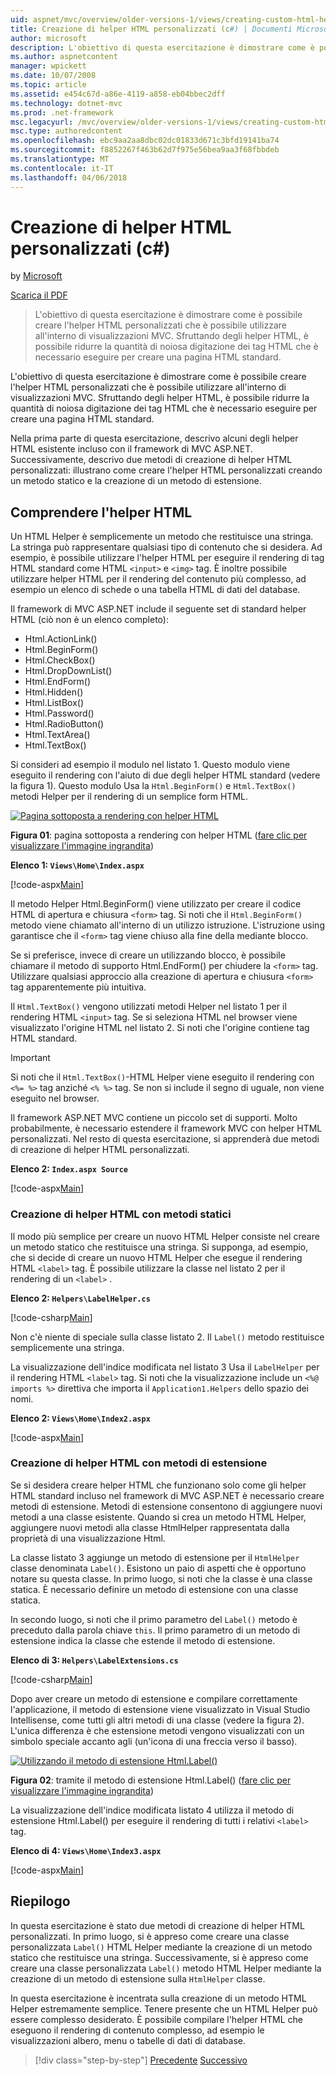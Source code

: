 ```yaml
---
uid: aspnet/mvc/overview/older-versions-1/views/creating-custom-html-helpers-cs
title: Creazione di helper HTML personalizzati (c#) | Documenti Microsoft
author: microsoft
description: L'obiettivo di questa esercitazione è dimostrare come è possibile creare l'helper HTML personalizzati che è possibile utilizzare all'interno di visualizzazioni MVC. L'utilizzo degli HTML Helper...
ms.author: aspnetcontent
manager: wpickett
ms.date: 10/07/2008
ms.topic: article
ms.assetid: e454c67d-a86e-4119-a858-eb04bbec2dff
ms.technology: dotnet-mvc
ms.prod: .net-framework
msc.legacyurl: /mvc/overview/older-versions-1/views/creating-custom-html-helpers-cs
msc.type: authoredcontent
ms.openlocfilehash: ebc9aa2aa8dbc02dc01833d671c3bfd19141ba74
ms.sourcegitcommit: f8852267f463b62d7f975e56bea9aa3f68fbbdeb
ms.translationtype: MT
ms.contentlocale: it-IT
ms.lasthandoff: 04/06/2018
---
```

<a name="creating-custom-html-helpers-c"></a>Creazione di helper HTML personalizzati (c#)
====================
by [Microsoft](https://github.com/microsoft)

[Scarica il PDF](http://download.microsoft.com/download/1/1/f/11f721aa-d749-4ed7-bb89-a681b68894e6/ASPNET_MVC_Tutorial_9_CS.pdf)

> L'obiettivo di questa esercitazione è dimostrare come è possibile creare l'helper HTML personalizzati che è possibile utilizzare all'interno di visualizzazioni MVC. Sfruttando degli helper HTML, è possibile ridurre la quantità di noiosa digitazione dei tag HTML che è necessario eseguire per creare una pagina HTML standard.


L'obiettivo di questa esercitazione è dimostrare come è possibile creare l'helper HTML personalizzati che è possibile utilizzare all'interno di visualizzazioni MVC. Sfruttando degli helper HTML, è possibile ridurre la quantità di noiosa digitazione dei tag HTML che è necessario eseguire per creare una pagina HTML standard.

Nella prima parte di questa esercitazione, descrivo alcuni degli helper HTML esistente incluso con il framework di MVC ASP.NET. Successivamente, descrivo due metodi di creazione di helper HTML personalizzati: illustrano come creare l'helper HTML personalizzati creando un metodo statico e la creazione di un metodo di estensione.

## <a name="understanding-html-helpers"></a>Comprendere l'helper HTML

Un HTML Helper è semplicemente un metodo che restituisce una stringa. La stringa può rappresentare qualsiasi tipo di contenuto che si desidera. Ad esempio, è possibile utilizzare l'helper HTML per eseguire il rendering di tag HTML standard come HTML `<input>` e `<img>` tag. È inoltre possibile utilizzare helper HTML per il rendering del contenuto più complesso, ad esempio un elenco di schede o una tabella HTML di dati del database.

Il framework di MVC ASP.NET include il seguente set di standard helper HTML (ciò non è un elenco completo):

- Html.ActionLink()
- Html.BeginForm()
- Html.CheckBox()
- Html.DropDownList()
- Html.EndForm()
- Html.Hidden()
- Html.ListBox()
- Html.Password()
- Html.RadioButton()
- Html.TextArea()
- Html.TextBox()

Si consideri ad esempio il modulo nel listato 1. Questo modulo viene eseguito il rendering con l'aiuto di due degli helper HTML standard (vedere la figura 1). Questo modulo Usa la `Html.BeginForm()` e `Html.TextBox()` metodi Helper per il rendering di un semplice form HTML.


[![Pagina sottoposta a rendering con helper HTML](creating-custom-html-helpers-cs/_static/image2.png)](creating-custom-html-helpers-cs/_static/image1.png)

**Figura 01**: pagina sottoposta a rendering con helper HTML ([fare clic per visualizzare l'immagine ingrandita](creating-custom-html-helpers-cs/_static/image3.png))


**Elenco 1: `Views\Home\Index.aspx`**

[!code-aspx[Main](creating-custom-html-helpers-cs/samples/sample1.aspx)]

Il metodo Helper Html.BeginForm() viene utilizzato per creare il codice HTML di apertura e chiusura `<form>` tag. Si noti che il `Html.BeginForm()` metodo viene chiamato all'interno di un utilizzo istruzione. L'istruzione using garantisce che il `<form>` tag viene chiuso alla fine della mediante blocco.

Se si preferisce, invece di creare un utilizzando blocco, è possibile chiamare il metodo di supporto Html.EndForm() per chiudere la `<form>` tag. Utilizzare qualsiasi approccio alla creazione di apertura e chiusura `<form>` tag apparentemente più intuitiva.

Il `Html.TextBox()` vengono utilizzati metodi Helper nel listato 1 per il rendering HTML `<input>` tag. Se si seleziona HTML nel browser viene visualizzato l'origine HTML nel listato 2. Si noti che l'origine contiene tag HTML standard.

> [!IMPORTANT]
> Si noti che il `Html.TextBox()`-HTML Helper viene eseguito il rendering con `<%= %>` tag anziché `<% %>` tag. Se non si include il segno di uguale, non viene eseguito nel browser.

Il framework ASP.NET MVC contiene un piccolo set di supporti. Molto probabilmente, è necessario estendere il framework MVC con helper HTML personalizzati. Nel resto di questa esercitazione, si apprenderà due metodi di creazione di helper HTML personalizzati.

**Elenco 2: `Index.aspx Source`**

[!code-aspx[Main](creating-custom-html-helpers-cs/samples/sample2.aspx)]

### <a name="creating-html-helpers-with-static-methods"></a>Creazione di helper HTML con metodi statici

Il modo più semplice per creare un nuovo HTML Helper consiste nel creare un metodo statico che restituisce una stringa. Si supponga, ad esempio, che si decide di creare un nuovo HTML Helper che esegue il rendering HTML `<label>` tag. È possibile utilizzare la classe nel listato 2 per il rendering di un `<label>` .

**Elenco 2: `Helpers\LabelHelper.cs`**

[!code-csharp[Main](creating-custom-html-helpers-cs/samples/sample3.cs)]

Non c'è niente di speciale sulla classe listato 2. Il `Label()` metodo restituisce semplicemente una stringa.

La visualizzazione dell'indice modificata nel listato 3 Usa il `LabelHelper` per il rendering HTML `<label>` tag. Si noti che la visualizzazione include un `<%@ imports %>` direttiva che importa il `Application1.Helpers` dello spazio dei nomi.

**Elenco 2: `Views\Home\Index2.aspx`**

[!code-aspx[Main](creating-custom-html-helpers-cs/samples/sample4.aspx)]

### <a name="creating-html-helpers-with-extension-methods"></a>Creazione di helper HTML con metodi di estensione

Se si desidera creare helper HTML che funzionano solo come gli helper HTML standard incluso nel framework di MVC ASP.NET è necessario creare metodi di estensione. Metodi di estensione consentono di aggiungere nuovi metodi a una classe esistente. Quando si crea un metodo HTML Helper, aggiungere nuovi metodi alla classe HtmlHelper rappresentata dalla proprietà di una visualizzazione Html.

La classe listato 3 aggiunge un metodo di estensione per il `HtmlHelper` classe denominata `Label()`. Esistono un paio di aspetti che è opportuno notare su questa classe. In primo luogo, si noti che la classe è una classe statica. È necessario definire un metodo di estensione con una classe statica.

In secondo luogo, si noti che il primo parametro del `Label()` metodo è preceduto dalla parola chiave `this`. Il primo parametro di un metodo di estensione indica la classe che estende il metodo di estensione.

**Elenco di 3: `Helpers\LabelExtensions.cs`**

[!code-csharp[Main](creating-custom-html-helpers-cs/samples/sample5.cs)]

Dopo aver creare un metodo di estensione e compilare correttamente l'applicazione, il metodo di estensione viene visualizzato in Visual Studio Intellisense, come tutti gli altri metodi di una classe (vedere la figura 2). L'unica differenza è che estensione metodi vengono visualizzati con un simbolo speciale accanto agli (un'icona di una freccia verso il basso).


[![Utilizzando il metodo di estensione Html.Label()](creating-custom-html-helpers-cs/_static/image5.png)](creating-custom-html-helpers-cs/_static/image4.png)

**Figura 02**: tramite il metodo di estensione Html.Label() ([fare clic per visualizzare l'immagine ingrandita](creating-custom-html-helpers-cs/_static/image6.png))


La visualizzazione dell'indice modificata listato 4 utilizza il metodo di estensione Html.Label() per eseguire il rendering di tutti i relativi `<label>` tag.

**Elenco di 4: `Views\Home\Index3.aspx`**

[!code-aspx[Main](creating-custom-html-helpers-cs/samples/sample6.aspx)]

## <a name="summary"></a>Riepilogo

In questa esercitazione è stato due metodi di creazione di helper HTML personalizzati. In primo luogo, si è appreso come creare una classe personalizzata `Label()` HTML Helper mediante la creazione di un metodo statico che restituisce una stringa. Successivamente, si è appreso come creare una classe personalizzata `Label()` metodo HTML Helper mediante la creazione di un metodo di estensione sulla `HtmlHelper` classe.

In questa esercitazione è incentrata sulla creazione di un metodo HTML Helper estremamente semplice. Tenere presente che un HTML Helper può essere complesso desiderato. È possibile compilare l'helper HTML che eseguono il rendering di contenuto complesso, ad esempio le visualizzazioni albero, menu o tabelle di dati di database.

> [!div class="step-by-step"]
> [Precedente](asp-net-mvc-views-overview-cs.md)
> [Successivo](using-the-tagbuilder-class-to-build-html-helpers-cs.md)
